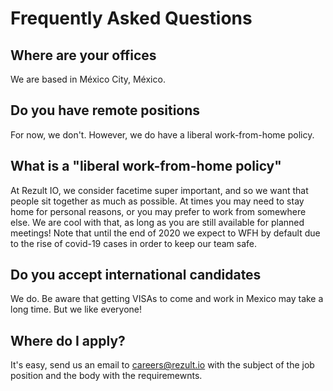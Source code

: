 # Frequently Asked Questions

## Where are your offices

We are based in México City, México.

## Do you have remote positions

For now, we don't. However, we do have a liberal work-from-home policy.

## What is a "liberal work-from-home policy"

At Rezult IO, we consider facetime super important, and so we want that people sit together as much as possible. At times you may need to stay home for personal reasons, or you may prefer to work from somewhere else. We are cool with that, as long as you are still available for planned meetings! Note that until the end of 2020 we expect to WFH by default due to the rise of covid-19 cases in order to keep our team safe.

## Do you accept international candidates

We do. Be aware that getting VISAs to come and work in Mexico may take a long time. But we like everyone!

## Where do I apply?

It's easy, send us an email to [careers@rezult.io](mailto:careers@rezult.io) with the subject of the job position and the body with the requiremewnts.
